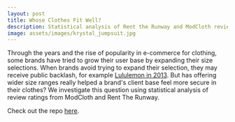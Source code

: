 ```yaml
---
layout: post
title: Whose Clothes Fit Well?
description: Statistical analysis of Rent the Runway and ModCloth reviews.
image: assets/images/krystal_jumpsuit.jpg
---
```


Through the years and the rise of popularity in e-commerce for clothing, some brands have tried to grow their user base by expanding their size selections. 
When brands avoid trying to expand their selection, they may receive public backlash, for example [Lululemon in 2013](https://www.huffingtonpost.ca/2013/11/06/lululemon-chip-wilson-womens-bodies_n_4228113.html).
But has offering wider size ranges really helped a brand's client base feel more secure in their clothes?
We investigate this question using statistical analysis of review ratings from ModCloth and Rent The Runway. 

Check out the repo [here](https://github.com/CliffordBridges/Whose-Clothes-Fit-Well).
